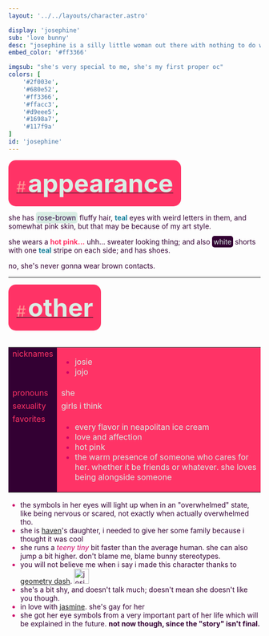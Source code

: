 ```yaml
---
layout: '../../layouts/character.astro'

display: 'josephine'
sub: 'love bunny'
desc: "josephine is a silly little woman out there with nothing to do with her life, other than talk to her friends; and she's 20 years old, what a loser. she ocassionally goes out and do stuff like the regular adult. she does not have a job right now."
embed_color: '#ff3366'

imgsub: "she's very special to me, she's my first proper oc"
colors: [
    '#2f003e',
    '#680e52',
    '#ff3366',
    '#ffacc3',
    '#d9eee5',
    '#1698a7',
    '#117f9a'
]
id: 'josephine'
---
```

<style>
    :root {
        --header-color: #303;
        --header-logo-color-1: #d9eee5;
        --header-logo-color-2: #f36;

        --col-bright: #d9eee5;
        --col-light: #fe9693;
        --col-main: #f36;
        --col-dim: #c06;
        --col-dark: #303;

        --col-bg: #d9eee5;
        --col-char-bg: #117f9a;

        --col-link: #f36;
        --col-link-hover: #f795b6
    }

    html {
        color: var(--col-dark);
    }

    i {
        text-decoration: italic;
        color: var(--col-dim);
    }

    .white {
        color: var(--col-bright);
        background-color: var(--col-dark);
        padding: 3px;
        border-radius: 5px;
    }

    .black {
        color: #2f003e;
        background-color: var(--col-bright);
        padding: 3px;
        border-radius: 5px;
    }

    li::marker {
        color: var(--col-dim);  
    }

    table {
        color: var(--col-bright);
    }
    
    td {
        background-color: var(--col-main);
    }

    td.name {
        background-color: var(--col-dark);
        color: var(--col-main);
        box-shadow: unset;
        align-content: start;
    }
</style>

<section id="appearance" style="text-align: left">

<div style="background-color: var(--col-main); padding: 16px; border-radius: 15px; width: fit-content;">
<a href="#appearance">
<span style="font-size: 30px; color: var(--col-light)">#</span>
<span style="font-weight: bolder; font-size: 50px; margin: 0; margin-top: 30px; color: var(--col-bright)">
appearance
</span>
</a>
</div>

she has <span class="black">rose-brown</span> fluffy hair, <span style="color:#117f9a;font-weight: bold;">teal</span> eyes with weird letters in them, and somewhat pink skin, but that may be because of my art style.

she wears a <span style="color:#f36;font-weight: bold;">hot pink...</span> uhh... sweater looking thing; and also <span class="white">white</span> shorts with one <span style="color:#117f9a;font-weight: bold;">teal</span> stripe on each side; and has shoes.

no, she's never gonna wear brown contacts.

</section>

<hr>
<section id="other" style="text-align: left">

<div style="background-color: var(--col-main); padding: 16px; border-radius: 15px; width: fit-content;">
<a href="#other">
<span style="font-size: 30px; color: var(--col-light)">#</span>
<span style="font-weight: bolder; font-size: 50px; margin: 0; margin-top: 30px; color: var(--col-bright)">
other
</span>
</a>
</div>

<br>
<table>

<tr>
    <td class="name">nicknames</td>
    <td>

- josie
- jojo

</td>
</tr>

<tr>
    <td class="name">pronouns</td>
    <td>she</td>
</tr>

<tr>
    <td class="name">sexuality</td>
    <td>girls i think</td>
</tr>

<tr>
    <td class="name">favorites</td>
    <td>

- every flavor in neapolitan ice cream
- love and affection
- hot pink
- the warm presence of someone who cares for her. whether it be friends or whatever. she loves being alongside someone

</td>
</tr>
</table>

- the symbols in her eyes will light up when in an "overwhelmed" state, like being nervous or scared, not exactly when actually overwhelmed tho.
- she is [haven](/characters/haven)'s daughter, i needed to give her some family because i thought it was cool
- she runs a <i>teeny tiny</i> bit faster than the average human. she can also jump a bit higher. don't blame me, blame bunny stereotypes.
- you will not believe me when i say i made this character thanks to <a href="https://store.steampowered.com/app/322170/">geometry dash</a>. <img src="/characters/josephine/fuck.png" width="30" title="josie in square game"/>
- she's a bit shy, and doesn't talk much; doesn't mean she doesn't like you though.
- in love with [jasmine](/characters/jasmine). she's gay for her
- she got her eye symbols from a very important part of her life which will be explained in the future. **not now though, since the "story" isn't final.**

</section>